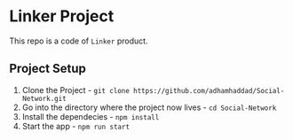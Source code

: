 # Linker Project
This repo is a code of `Linker` product.

## Project Setup
1. Clone the Project - `git clone https://github.com/adhamhaddad/Social-Network.git`
2. Go into the directory where the project now lives - `cd Social-Network`
3. Install the dependecies - `npm install`
4. Start the app - `npm run start`